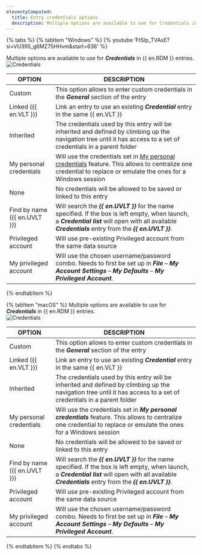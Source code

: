 ```yaml
---
eleventyComputed:
  title: Entry credentials options
  description: Multiple options are available to use for Credentials in {{ en.RDM }} entries.  
---
```

{% tabs %}
{% tabItem "Windows" %}
{% youtube 'FtSlp_TVAxE?si=VU395_g6MZ75HHvm&amp;start=636' %}  

Multiple options are available to use for ***Credentials*** in {{ en.RDM }} entries.  
![Credentials](https://webdevolutions.azureedge.net/docs/en/rdm/windows/RDMWin2225.png)

| OPTION                      | DESCRIPTION                                                            |
|-----------------------------|------------------------------------------------------------------------|
| Custom                      | This option allows to enter custom credentials in the ***General*** section of the entry                                                                                                  |
| Linked ({{ en.VLT }}) | Link an entry to use an existing ***Credential*** entry in the same {{ en.VLT }}                                                                                                 |
| Inherited                   | The credentials used by this entry will be inherited and defined by climbing up the navigation tree until it has access to a set of credentials in a parent folder                                                                                     |
| My personal credentials | Will use the credentials set in [My personal credentials](/rdm/windows/commands/file/my-account-settings/my-personal-credentials/) feature. This allows to centralize one credential to replace or emulate the ones for a Windows session               |
| None                        | No credentials will be allowed to be saved or linked to this entry                                                                                                  |
| Find by name ({{ en.UVLT }}) | Will search the ***{{ en.UVLT }}*** for the name specified. If the box is left empty, when launch, a ***Credential list*** will open with all available ***Credentials*** entry from the ***{{ en.UVLT }}***.                                        |
| Privileged account    | Will use pre-existing Privileged account from the same data source                                                                                                 |
| My privileged account | Will use the chosen username/password combo. Needs to first be set up in ***File*** – ***My Account Settings*** – ***My Defaults*** – ***My Privileged Account***.                                                                                            |
{% endtabItem %}

{% tabItem "macOS" %}
Multiple options are available to use for ***Credentials*** in {{ en.RDM }} entries.  
![Credentials](https://webdevolutions.azureedge.net/docs/en/rdm/mac/RDMMac2131.png)

| OPTION                  | DESCRIPTION                                                                              |
|-------------------------|------------------------------------------------------------------------------------------|
| Custom                  | This option allows to enter custom credentials in the ***General*** section of the entry |
| Linked ({{ en.VLT }})   | Link an entry to use an existing ***Credential*** entry in the same {{ en.VLT }}         |
| Inherited               | The credentials used by this entry will be inherited and defined by climbing up the navigation tree until it has access to a set of credentials in a parent folder |
| My personal credentials | Will use the credentials set in ***My personal credentials*** feature. This allows to centralize one credential to replace or emulate the ones for a Windows session |
| None                    | No credentials will be allowed to be saved or linked to this entry                       |
| Find by name ({{ en.UVLT }}) | Will search the ***{{ en.UVLT }}*** for the name specified. If the box is left empty, when launch, a ***Credential list*** will open with all available ***Credentials*** entry from the ***{{ en.UVLT }}***. |
| Privileged account      | Will use pre-existing Privileged account from the same data source                       |
| My privileged account   | Will use the chosen username/password combo. Needs to first be set up in ***File*** – ***My Account Settings*** – ***My Defaults*** – ***My Privileged Account***. |
{% endtabItem %}
{% endtabs %}